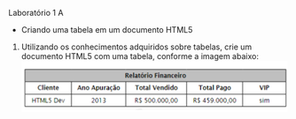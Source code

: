 Laboratório 1 A 
- Criando uma tabela em um documento HTML5
1.  Utilizando  os  conhecimentos  adquiridos  sobre  tabelas,  crie  um  documento  HTML5  com  uma tabela, conforme a imagem abaixo:
![imagem aula07](../imgs/img-aula07.png)